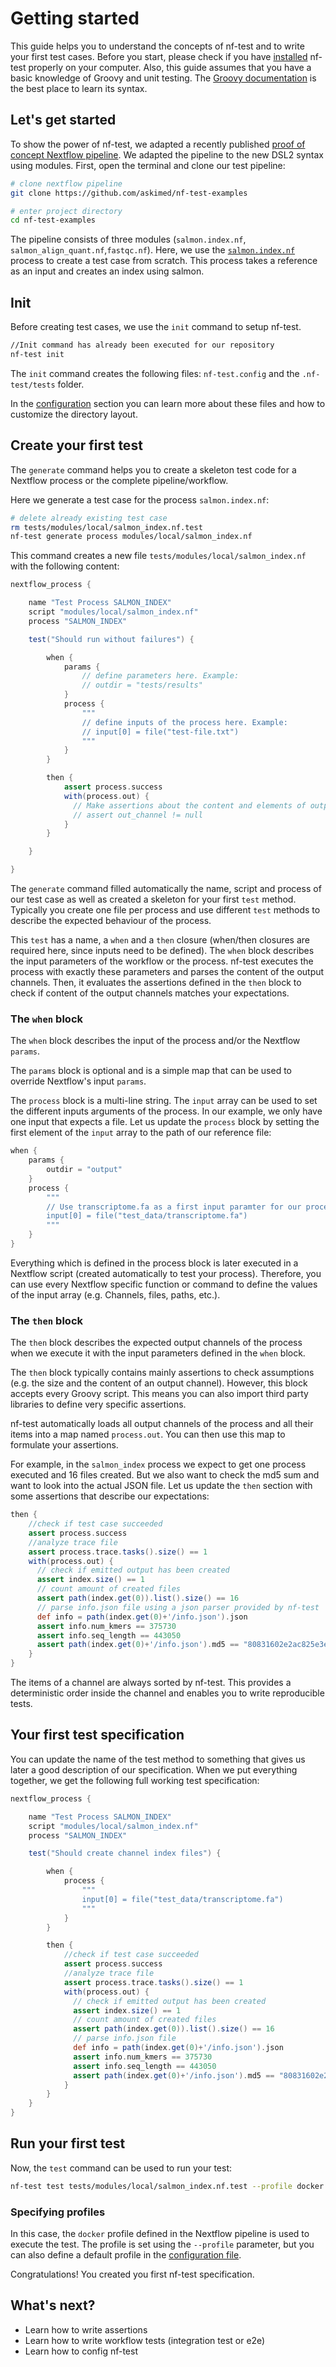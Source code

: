 # Getting started

This guide helps you to understand the concepts of nf-test and to write your first test cases. Before you start, please check if you have [installed](installation.md) nf-test properly on your computer. Also, this guide assumes that you have a basic knowledge of Groovy and unit testing. The [Groovy documentation](http://groovy-lang.org/documentation.html) is the best place to learn its syntax.

## Let's get started
To show the power of nf-test, we adapted a recently published [proof of concept Nextflow pipeline](https://github.com/GoekeLab/bioinformatics-workflows/tree/master/nextflow). We adapted the pipeline to the new DSL2 syntax using modules. First, open the terminal and clone our test pipeline:

```bash
# clone nextflow pipeline
git clone https://github.com/askimed/nf-test-examples

# enter project directory
cd nf-test-examples
```

The pipeline consists of three modules (`salmon.index.nf`, `salmon_align_quant.nf`,`fastqc.nf`). Here, we use the [`salmon.index.nf`]() process to create a test case from scratch. This process takes a reference as an input and creates an index using salmon.

## Init

Before creating test cases, we use the `init` command to setup nf-test.

```bash
//Init command has already been executed for our repository
nf-test init
```

The `init` command creates the following files: `nf-test.config` and the `.nf-test/tests` folder.

In the [configuration](configuration.md) section you can learn more about these files and how to customize the directory layout.


## Create your first test

The `generate` command helps you to create a skeleton test code for a Nextflow process or the complete pipeline/workflow.

Here we generate a test case for the process `salmon.index.nf`:

```bash
# delete already existing test case
rm tests/modules/local/salmon_index.nf.test
nf-test generate process modules/local/salmon_index.nf
```

This command creates a new file `tests/modules/local/salmon_index.nf` with the following content:

```groovy
nextflow_process {

    name "Test Process SALMON_INDEX"
    script "modules/local/salmon_index.nf"
    process "SALMON_INDEX"

    test("Should run without failures") {

        when {
            params {
                // define parameters here. Example:
                // outdir = "tests/results"
            }
            process {
                """
                // define inputs of the process here. Example:
                // input[0] = file("test-file.txt")
                """
            }
        }

        then {
            assert process.success
            with(process.out) {
              // Make assertions about the content and elements of output channels here. Example:
              // assert out_channel != null
            }
        }

    }

}

```

The `generate` command filled automatically the name, script and process of our test case as well as created a skeleton for your first `test` method. Typically you create one file per process and use different `test` methods to describe the expected behaviour of the process.

This `test` has a name, a `when` and a `then` closure (when/then closures are required here, since inputs need to be defined). The `when` block describes the input parameters of the workflow or the process. nf-test executes the process with exactly these parameters and parses the content of the output channels. Then, it evaluates the assertions defined in the `then` block to check if content of the output channels matches your expectations.

### The `when` block

The `when` block describes the input of the process and/or the Nextflow `params`.

The `params` block is optional and is a simple map that can be used to override Nextflow's input `params`.

The `process` block is a multi-line string. The `input` array can be used to set the different inputs arguments of the process. In our example, we only have one input that expects a file. Let us update the `process` block by setting the first element of the `input` array to the path of our reference file:

```groovy
when {
    params {
        outdir = "output"
    }
    process {
        """
        // Use transcriptome.fa as a first input paramter for our process
        input[0] = file("test_data/transcriptome.fa")
        """
    }
}
```

Everything which is defined in the process block is later executed in a Nextflow script (created automatically to test your process). Therefore, you can use every Nextflow specific function or command to define the values of the input array (e.g. Channels, files, paths, etc.).

### The `then` block

The `then` block describes the expected output channels of the process when we execute it with the input parameters defined in the `when` block.

The `then` block typically contains mainly assertions to check assumptions (e.g. the size and the content of an output channel). However, this block accepts every Groovy script. This means you can also import third party libraries to define very specific assertions.

nf-test automatically loads all output channels of the process and all their items into a map named `process.out`. You can then use this map to formulate your assertions.

For example, in the `salmon_index` process we expect to get one process executed and 16 files created. But we also want to check the md5 sum and want to look into the actual JSON file. Let us update the `then` section with some assertions that describe our expectations:

```groovy
then {
    //check if test case succeeded
    assert process.success
    //analyze trace file
    assert process.trace.tasks().size() == 1
    with(process.out) {
      // check if emitted output has been created
      assert index.size() == 1
      // count amount of created files
      assert path(index.get(0)).list().size() == 16
      // parse info.json file using a json parser provided by nf-test
      def info = path(index.get(0)+'/info.json').json
      assert info.num_kmers == 375730
      assert info.seq_length == 443050
      assert path(index.get(0)+'/info.json').md5 == "80831602e2ac825e3e63ba9df5d23505"
    }
}
```

The items of a channel are always sorted by nf-test. This provides a deterministic order inside the channel and enables you to write reproducible tests.

## Your first test specification

You can update the name of the test method to something that gives us later a good description of our specification. When we put everything together, we get the following full working test specification:

```groovy
nextflow_process {

    name "Test Process SALMON_INDEX"
    script "modules/local/salmon_index.nf"
    process "SALMON_INDEX"

    test("Should create channel index files") {

        when {
            process {
                """
                input[0] = file("test_data/transcriptome.fa")
                """
            }
        }

        then {
            //check if test case succeeded
            assert process.success
            //analyze trace file
            assert process.trace.tasks().size() == 1
            with(process.out) {
              // check if emitted output has been created
              assert index.size() == 1
              // count amount of created files
              assert path(index.get(0)).list().size() == 16
              // parse info.json file
              def info = path(index.get(0)+'/info.json').json
              assert info.num_kmers == 375730
              assert info.seq_length == 443050
              assert path(index.get(0)+'/info.json').md5 == "80831602e2ac825e3e63ba9df5d23505"
            }
        }
    }
}
```

## Run your first test

Now, the `test` command can be used to run your test:

```bash
nf-test test tests/modules/local/salmon_index.nf.test --profile docker
```

### Specifying profiles
In this case, the `docker` profile defined in the Nextflow pipeline is used to execute the test. The profile is set using the `--profile` parameter, but you can also define a default profile in the [configuration file](configuration.md).

Congratulations! You created you first nf-test specification.


## What's next?

- Learn how to write assertions
- Learn how to write workflow tests (integration test or e2e)
- Learn how to config nf-test

